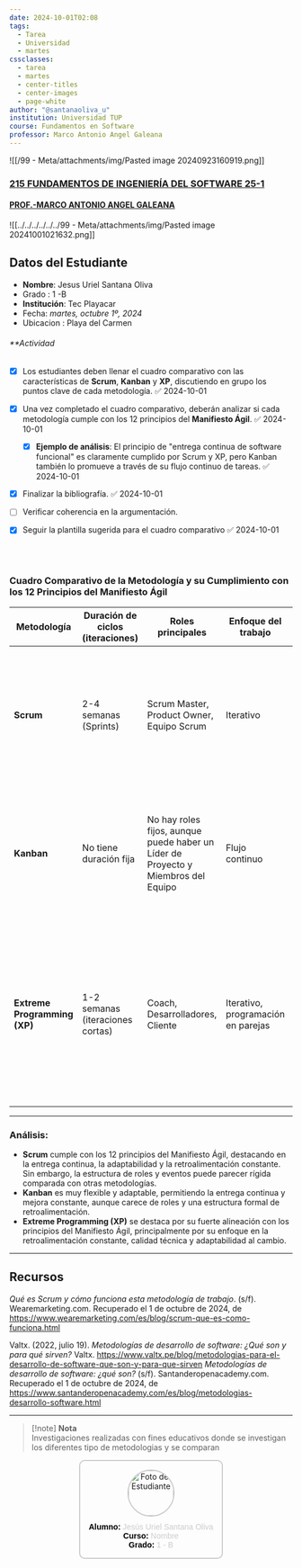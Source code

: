 ```yaml
---
date: 2024-10-01T02:08
tags:
  - Tarea
  - Universidad
  - martes
cssclasses:
  - tarea
  - martes
  - center-titles
  - center-images
  - page-white
author: "@santanaoliva_u"
institution: Universidad TUP
course: Fundamentos en Software
professor: Marco Antonio Angel Galeana
---
```


![[/99 - Meta/attachments/img/Pasted image 20240923160919.png]]

### [215 FUNDAMENTOS DE INGENIERÍA DEL SOFTWARE 25-1](https://moodle.tecplayacar.edu.mx/course/view.php?id=6032 "215 FUNDAMENTOS DE INGENIERÍA DEL SOFTWARE 25-1")
#### [PROF.-MARCO ANTONIO ANGEL GALEANA](https://moodle.tecplayacar.edu.mx/user/view.php?id=8662&course=6032)


![[../../../../../../99 - Meta/attachments/img/Pasted image 20241001021632.png]]



## **Datos del Estudiante**

- **Nombre**: Jesus Uriel Santana Oliva
- Grado : 1 -B
- **Institución**: Tec Playacar
- Fecha: _martes, octubre 1º, 2024_
- Ubicacion : Playa del Carmen
###### **Actividad
- [x] Los estudiantes deben llenar el cuadro comparativo con las características de **Scrum**, **Kanban** y **XP**, discutiendo en grupo los puntos clave de cada metodología. ✅ 2024-10-01

- [x] Una vez completado el cuadro comparativo, deberán analizar si cada metodología cumple con los 12 principios del **Manifiesto Ágil**. ✅ 2024-10-01
	- [x] **Ejemplo de análisis**: El principio de "entrega continua de software funcional" es claramente cumplido por Scrum y XP, pero Kanban también lo promueve a través de su flujo continuo de tareas. ✅ 2024-10-01
- [x] Finalizar la bibliografía. ✅ 2024-10-01
- [ ] Verificar coherencia en la argumentación.
- [x] Seguir la plantilla sugerida para el cuadro comparativo ✅ 2024-10-01


<br>

<br>

### **Cuadro Comparativo de la Metodología y su Cumplimiento con los 12 Principios del Manifiesto Ágil**

| **Metodología**              | **Duración de ciclos (iteraciones)** | **Roles principales**                                                             | **Enfoque del trabajo**            | **Entrega del producto**             | **Retroalimentación del cliente** | **Cumple con los 12 principios del Manifiesto Ágil**                                                                                                                                                                                     |
| ---------------------------- | ------------------------------------ | --------------------------------------------------------------------------------- | ---------------------------------- | ------------------------------------ | --------------------------------- | ---------------------------------------------------------------------------------------------------------------------------------------------------------------------------------------------------------------------------------------- |
| **Scrum**                    | 2-4 semanas (Sprints)                | Scrum Master, Product Owner, Equipo Scrum                                         | Iterativo                          | Incremental, al final de cada sprint | Frecuente y constante             | **Sí**, promueve la entrega continua, la colaboración y la adaptabilidad, aunque su estructura rígida de roles y eventos puede limitar la flexibilidad en comparación con XP o Kanban.                                                   |
| **Kanban**                   | No tiene duración fija               | No hay roles fijos, aunque puede haber un Líder de Proyecto y Miembros del Equipo | Flujo continuo                     | Continuo                             | Continua                          | **Sí**, su enfoque en la entrega continua y mejora constante cumple con los principios ágiles, aunque la falta de roles y estructura formal de feedback puede limitar el proceso de retroalimentación.                                   |
| **Extreme Programming (XP)** | 1-2 semanas (iteraciones cortas)     | Coach, Desarrolladores, Cliente                                                   | Iterativo, programación en parejas | Incremental, entregas frecuentes     | Muy constante                     | **Sí**, XP se alinea totalmente con los 12 principios del Manifiesto Ágil. Su enfoque en la retroalimentación constante, entrega de valor y colaboración directa con el cliente lo mantiene en completa sintonía con los valores ágiles. |

---

### **Análisis:**
- **Scrum** cumple con los 12 principios del Manifiesto Ágil, destacando en la entrega continua, la adaptabilidad y la retroalimentación constante. Sin embargo, la estructura de roles y eventos puede parecer rígida comparada con otras metodologías.
- **Kanban** es muy flexible y adaptable, permitiendo la entrega continua y mejora constante, aunque carece de roles y una estructura formal de retroalimentación.
- **Extreme Programming (XP)** se destaca por su fuerte alineación con los principios del Manifiesto Ágil, principalmente por su enfoque en la retroalimentación constante, calidad técnica y adaptabilidad al cambio.



---

## **Recursos**

_Qué es Scrum y cómo funciona esta metodología de trabajo_. (s/f). Wearemarketing.com. Recuperado el 1 de octubre de 2024, de https://www.wearemarketing.com/es/blog/scrum-que-es-como-funciona.html

Valtx. (2022, julio 19). _Metodologías de desarrollo de software: ¿Qué son y para qué sirven?_ Valtx. https://www.valtx.pe/blog/metodologias-para-el-desarrollo-de-software-que-son-y-para-que-sirven
_Metodologías de desarrollo de software: ¿qué son?_ (s/f). Santanderopenacademy.com. Recuperado el 1 de octubre de 2024, de https://www.santanderopenacademy.com/es/blog/metodologias-desarrollo-software.html

---


> [!note] **Nota**  
> Investigaciones realizadas con fines educativos donde se investigan los diferentes tipo de metodologias y se comparan

<center>
  <div style="display: inline-block; padding: 15px; border: 2px solid #ccc; border-radius: 10px; background: transparent; box-shadow: 0 0 15px rgba(255,255,255,0.3); text-align: center; transition: transform 0.3s, box-shadow 0.3s;">
    <img src="https://avatars.githubusercontent.com/u/47199647?v=4" alt="Foto del Estudiante" style="width: 80px; height: 80px; border-radius: 50%; margin-bottom: 10px; border: 2px solid #ccc; transition: transform 0.3s;">
    <div style="font-family: Arial, sans-serif; color: #ccc;">
      <strong style="color: #000;">Alumno:</strong> Jesús Uriel Santana Oliva<br>
      <strong style="color: #000;">Curso:</strong> Nombre<br>
      <strong style="color: #000;">Grado:</strong> 1 - B
    </div>
  </div>
</center>
